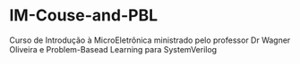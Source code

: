 # IM-Couse-and-PBL
Curso de Introdução à MicroEletrônica ministrado pelo professor Dr Wagner Oliveira e Problem-Basead Learning para SystemVerilog
